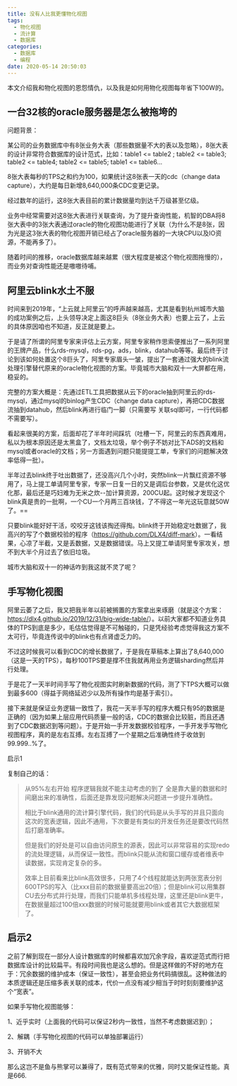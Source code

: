 ```yaml
---
title: 没有人比我更懂物化视图
tags:
  - 物化视图
  - 流计算
  - 数据库
categories:
  - 数据库
  - 编程
date: 2020-05-14 20:50:03
---
```


本文介绍我和物化视图的恩怨情仇，以及我是如何用物化视图每年省下100W的。



## 一台32核的oracle服务器是怎么被拖垮的

问题背景：

某公司的业务数据库中有8张业务大表（那些数据量不大的表以及忽略），8张大表的设计非常符合数据库的设计范式，比如：table1 <= table2 ; table2 <= table3; table2 <= table4; table2 <= table5; table1 <= table6...

8张大表每秒的TPS之和约为100，如果统计这8张表一天的cdc（change data capture），大约是每日新增8,640,000条CDC变更记录。

经过数年的运行，这8张大表目前的累计数据量均到达千万级甚至亿级。

业务中经常需要对这8张大表进行关联查询，为了提升查询性能，机智的DBA将8张大表中的3张大表通过oracle的物化视图功能进行了关联（为什么不是8张，因为光是这3张大表的物化视图开销已经占了oracle服务器的一大块CPU以及IO资源，不能再多了）。

随着时间的推移，oracle数据库越来越累（很大程度是被这个物化视图拖慢的），而业务对查询性能还是嗷嗷待哺。



## 阿里云blink水土不服

时间来到2019年，“上云就上阿里云”的呼声越来越高，尤其是看到杭州城市大脑的成功案例之后，上头领导决定上面这8巨头（8张业务大表）也要上云了，上云的具体原因咱也不知道，反正就是要上。



于是请了所谓的阿里专家来评估上云方案，阿里专家稍作思索便推出了一系列阿里的王牌产品，什么rds-mysql，rds-pg，ads，blink，datahub等等。最后终于讨论到该如何处置这个8巨头了，阿里专家眉头一皱，提出了一套通过强大的blink流处理引擎替代原来的oracle物化视图的方案。毕竟城市大脑和双十一大屏都在用，稳妥的。



完整的方案大概是：先通过ETL工具把数据从云下的oracle抽到阿里云的rds-mysql，通过mysql的binlog产生CDC（change data capture），再把CDC数据流抽到datahub，然后blink再进行临门一脚（只需要写 关联sql即可，一行代码都不需要写）。



看起来很美的方案，后面却花了半年时间踩坑（吐槽一下，阿里云的东西真难用，私以为根本原因还是太黑盒了，文档太垃圾，举个例子不妨对比下ADS的文档和mysql或者oracle的文档；另一方面遇到问题只能提提工单，专家们的问题解决效率低得一批）。



半年过去blink终于吐出数据了，还没高兴几个小时，突然blink一片飘红资源不够用了，马上提工单请阿里专家，专家一日复一日的又是调后台参数，又是优化这优化那，最后还是巧妇难为无米之炊--加计算资源，200CU起。这时候才发现这个blink真是贵的一批啊，一个CU一个月两三百块钱，了不得这一年光这玩意就50W了。==



只要blink能好好干活，咬咬牙这钱该掏还得掏。blink终于开始稳定吐数据了，我高兴的写了个数据校验的程序（<https://github.com/DLX4/diff-mark>）。一看结果，心凉了半截，又是丢数据，又是数据错误。马上又提工单请阿里专家攻关，想不到大半个月过去了依旧垃圾。



城市大脑和双十一的神话咋到我这就不灵了呢？



## 手写物化视图

阿里云萎了之后，我又把我半年以前被搁置的方案拿出来琢磨（就是这个方案：<https://dlx4.github.io/2019/12/31/big-wide-table/>）。以前大家都不知道业务具体的TPS到底是多少，毛估估觉得是不可触碰的，只是凭经验考虑觉得我这方案不太可行，毕竟连传说中的blink也有点肾虚乏力的。



不过这时候我可以看到CDC的增长数据了，于是我在草稿本上算出了8,640,000（这是一天的TPS），每秒100TPS要是撑不住我就再用业务逻辑sharding然后并行处理。



于是花了一天半时间手写了物化视图实时刷新数据的代码，测了下TPS大概可以做到最多600（得益于网络延迟少以及所有操作均是基于索引）。



接下来就是保证业务逻辑一致性了，我花一天半手写的程序大概只有95的数据是正确的（因为如果上层应用代码质量一般的话，CDC的数据会比较脏，而且还遇到了CDC数据迟到等问题）。于是开始一手开发数据校验程序，一手开发手写物化视图程序，真的是左右互搏。左右互搏了一个星期之后准确性终于收敛到99.999..%了。



启示1

复制自己的话：

> 从95%左右开始 程序逻辑我就不能主动考虑的到了 全是靠大量的数据和时间磨出来的准确性，后面还是靠发现问题解决问题进一步提升准确性。
>
> 相比于blink通用的流计算引擎代码，我们的代码是从头手写的并且只面向这次的宽表逻辑，因此不通用，下次要是有类似的开发任务还是要改代码然后打磨准确率。
>
> 但是我们的好处是可以自由访问原生的源表，因此可以非常容易的实现redo的流处理逻辑，从而保证一致性。而blink只能从流和窗口缓存或者维表中读数据，实现肯定复杂的多。
>
> 效率上目前看来比blink高效很多，只用了4个线程就能达到两张宽表分别600TPS的写入（比xxx目前的数据量要高出20倍）；但是blink可以用集群CU去分布式并行处理，而我们只能单机多线程处理，这里还是blink更牛，在数据量超过100倍xxx数据的时候可能就要用blink或者其它大数据框架了。  



## 启示2

之前了解到现在一部分人设计数据库的时候都喜欢加冗余字段，喜欢逆范式而行把数据库设计的比较扁平。有段时间我也是这么想的。但是这样做的不好的地方在于：冗余数据的维护成本（保证一致性），甚至会把业务代码搞很乱。这种做法的本质逻辑还是压缩多表关联的成本，代价一点没有减少相当于时时刻刻要维护这个“宽表”。



如果手写物化视图能够：

1、近乎实时（上面我的代码可以保证2秒内一致性，当然不考虑数据迟到）；

2、解耦（手写物化视图的代码可以单独部署运行）

3、开销不大

那么这岂不是鱼与熊掌可以兼得了，既有范式带来的优雅，同时又能保证性能。真是666.







‬

